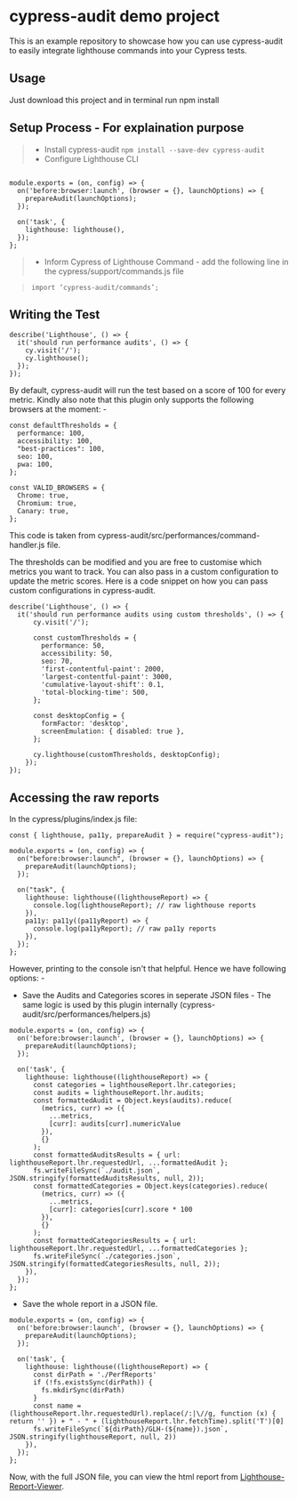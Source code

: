 # cypress-audit demo project

This is an example repository to showcase how you can use cypress-audit to easily integrate lighthouse commands into your Cypress tests.

## Usage
Just download this project and in terminal run npm install

## Setup Process - For explaination purpose
>*  Install cypress-audit
>```npm install --save-dev cypress-audit```
>*  Configure Lighthouse CLI

```const { lighthouse, prepareAudit } = require('cypress-audit');

module.exports = (on, config) => {
  on('before:browser:launch', (browser = {}, launchOptions) => {
    prepareAudit(launchOptions);
  });

  on('task', {
    lighthouse: lighthouse(),
  });
};
```
>*  Inform Cypress of Lighthouse Command - add the following line in the cypress/support/commands.js file

> ```import ‘cypress-audit/commands’;```


## Writing the Test

```
describe('Lighthouse', () => {
  it('should run performance audits', () => {
    cy.visit('/');
    cy.lighthouse();
  });
});
```

By default, cypress-audit will run the test based on a score of 100 for every metric. Kindly also note that this plugin only supports the following browsers at the moment: -
```
const defaultThresholds = {
  performance: 100,
  accessibility: 100,
  "best-practices": 100,
  seo: 100,
  pwa: 100,
};

const VALID_BROWSERS = {
  Chrome: true,
  Chromium: true,
  Canary: true,
};
```

This code is taken from cypress-audit/src/performances/command-handler.js file.

The thresholds can be modified and you are free to customise which metrics you want to track. You can also pass in a custom configuration to update the metric scores. Here is a code snippet on how you can pass custom configurations in cypress-audit.

```
describe('Lighthouse', () => {
  it('should run performance audits using custom thresholds', () => {
      cy.visit('/');

      const customThresholds = {
        performance: 50,
        accessibility: 50,
        seo: 70,
        'first-contentful-paint': 2000,
        'largest-contentful-paint': 3000,
        'cumulative-layout-shift': 0.1,
        'total-blocking-time': 500,
      };

      const desktopConfig = {
        formFactor: 'desktop',
        screenEmulation: { disabled: true },
      };

      cy.lighthouse(customThresholds, desktopConfig);
    });
});
```

## Accessing the raw reports

In the cypress/plugins/index.js file:
```
const { lighthouse, pa11y, prepareAudit } = require("cypress-audit");

module.exports = (on, config) => {
  on("before:browser:launch", (browser = {}, launchOptions) => {
    prepareAudit(launchOptions);
  });

  on("task", {
    lighthouse: lighthouse((lighthouseReport) => {
      console.log(lighthouseReport); // raw lighthouse reports
    }),
    pa11y: pa11y((pa11yReport) => {
      console.log(pa11yReport); // raw pa11y reports
    }),
  });
};
```

However, printing to the console isn't that helpful. Hence we have following options: -
* Save the Audits and Categories scores in seperate JSON files - The same logic is used by this plugin internally (cypress-audit/src/performances/helpers.js)
```
module.exports = (on, config) => {
  on('before:browser:launch', (browser = {}, launchOptions) => {
    prepareAudit(launchOptions);
  });

  on('task', {
    lighthouse: lighthouse((lighthouseReport) => {
      const categories = lighthouseReport.lhr.categories;
      const audits = lighthouseReport.lhr.audits;
      const formattedAudit = Object.keys(audits).reduce(
        (metrics, curr) => ({
          ...metrics,
          [curr]: audits[curr].numericValue
        }),
        {}
      );
      const formattedAuditsResults = { url: lighthouseReport.lhr.requestedUrl, ...formattedAudit };
      fs.writeFileSync(`./audit.json`, JSON.stringify(formattedAuditsResults, null, 2));
      const formattedCategories = Object.keys(categories).reduce(
        (metrics, curr) => ({
          ...metrics,
          [curr]: categories[curr].score * 100
        }),
        {}
      );
      const formattedCategoriesResults = { url: lighthouseReport.lhr.requestedUrl, ...formattedCategories };
      fs.writeFileSync(`./categories.json`, JSON.stringify(formattedCategoriesResults, null, 2));
    }),
  });
};
```
* Save the whole report in a JSON file.

```
module.exports = (on, config) => {
  on('before:browser:launch', (browser = {}, launchOptions) => {
    prepareAudit(launchOptions);
  });

  on('task', {
    lighthouse: lighthouse((lighthouseReport) => {
      const dirPath = './PerfReports'
      if (!fs.existsSync(dirPath)) {
        fs.mkdirSync(dirPath)
      }
      const name = (lighthouseReport.lhr.requestedUrl).replace(/:|\//g, function (x) { return '' }) + " - " + (lighthouseReport.lhr.fetchTime).split('T')[0]
      fs.writeFileSync(`${dirPath}/GLH-(${name}).json`, JSON.stringify(lighthouseReport, null, 2))
    }),
  });
};
```

Now, with the full JSON file, you can view the html report from [Lighthouse-Report-Viewer](https://googlechrome.github.io/lighthouse/viewer/). 










